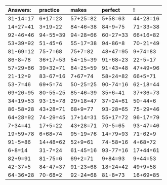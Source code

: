 | Answers: | practice | makes | perfect | ! |
| :--- | :--- | :--- | :--- | :--- |
| 31-14=17 | 6+17=23 | 57+25=82 | 5+58=63 | 44-28=16 | 
| 14+27=41 | 3+19=22 | 84-46=38 | 84-9=75 | 71-33=38 | 
| 92-46=46 | 94-55=39 | 94-28=66 | 60-27=33 | 66+16=82 | 
| 53+39=92 | 51-45=6 | 55-17=38 | 94-86=8 | 70-21=49 | 
| 81-69=12 | 75-7=68 | 75+7=82 | 48+47=95 | 9+74=83 | 
| 86-8=78 | 36+17=53 | 54-15=39 | 91-68=23 | 22-5=17 | 
| 57+29=86 | 39+32=71 | 84-25=59 | 91-43=48 | 47+49=96 | 
| 21-12=9 | 83-67=16 | 7+67=74 | 58+24=82 | 66+5=71 | 
| 53-7=46 | 69+5=74 | 50-25=25 | 90-74=16 | 62-18=44 | 
| 69+26=95 | 80-55=25 | 85-46=39 | 35+6=41 | 37+36=73 | 
| 34+19=53 | 93-15=78 | 29+18=47 | 37+24=61 | 50-44=6 | 
| 86-58=28 | 43+28=71 | 68+9=77 | 93-28=65 | 75-29=46 | 
| 64+28=92 | 74-29=45 | 17+14=31 | 55+17=72 | 96-17=79 | 
| 7+34=41 | 17+5=22 | 43+28=71 | 70-5=65 | 93-47=46 | 
| 19+59=78 | 6+68=74 | 95-19=76 | 14+79=93 | 71-62=9 | 
| 91-5=86 | 14+48=62 | 52+9=61 | 74-58=16 | 4+68=72 | 
| 6+8=14 | 31-7=24 | 61-45=16 | 93-77=16 | 17+44=61 | 
| 82+9=91 | 81-75=6 | 69+2=71 | 9+84=93 | 9+44=53 | 
| 42-37=5 | 84-47=37 | 91-23=68 | 18+24=42 | 49+9=58 | 
| 64-36=28 | 70-68=2 | 92-24=68 | 81-8=73 | 16+69=85 | 
